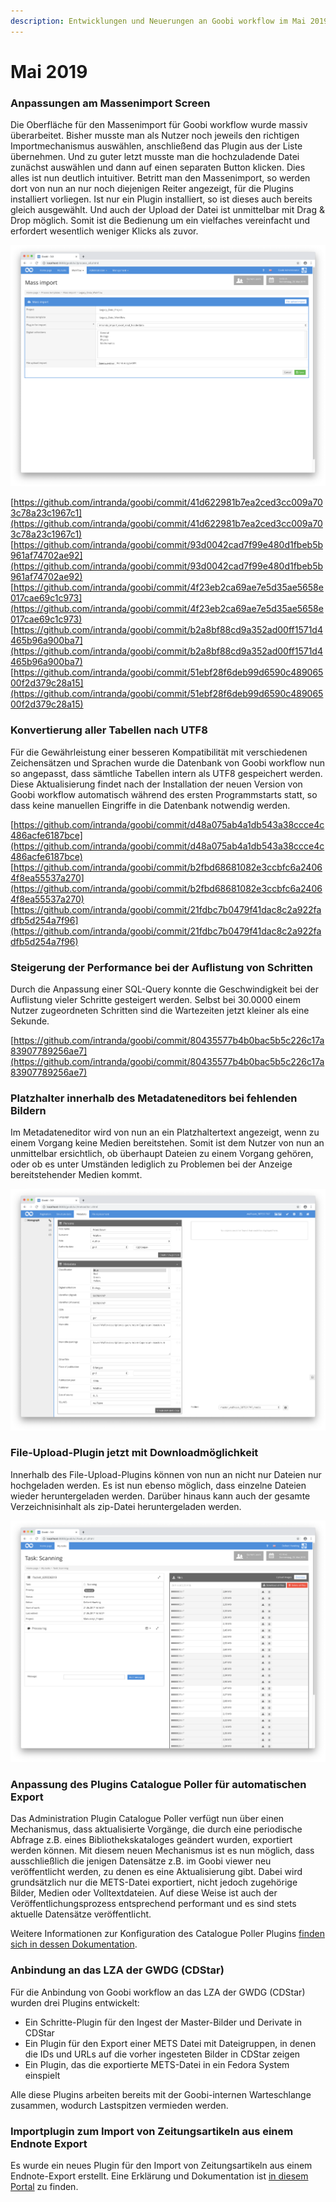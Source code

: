 ```yaml
---
description: Entwicklungen und Neuerungen an Goobi workflow im Mai 2019
---
```


# Mai 2019

### Anpassungen am Massenimport Screen

Die Oberfläche für den Massenimport für Goobi workflow wurde massiv überarbeitet. Bisher musste man als Nutzer noch jeweils den richtigen Importmechanismus auswählen, anschließend das Plugin aus der Liste übernehmen. Und zu guter letzt musste man die hochzuladende Datei zunächst auswählen und dann auf einen separaten Button klicken. Dies alles ist nun deutlich intuitiver. Betritt man den Massenimport, so werden dort von nun an nur noch diejenigen Reiter angezeigt, für die Plugins installiert vorliegen. Ist nur ein Plugin installiert, so ist dieses auch bereits gleich ausgewählt. Und auch der Upload der Datei ist unmittelbar mit Drag & Drop möglich. Somit ist die Bedienung um ein vielfaches vereinfacht und erfordert wesentlich weniger Klicks als zuvor.

![&#xDC;berarbeiteter Dialog f&#xFC;r den Massenimport](../.gitbook/assets/1905_massimport1.png)

[https://github.com/intranda/goobi/commit/41d622981b7ea2ced3cc009a703c78a23c1967c1](https://github.com/intranda/goobi/commit/41d622981b7ea2ced3cc009a703c78a23c1967c1)  
 [https://github.com/intranda/goobi/commit/93d0042cad7f99e480d1fbeb5b961af74702ae92](https://github.com/intranda/goobi/commit/93d0042cad7f99e480d1fbeb5b961af74702ae92)  
 [https://github.com/intranda/goobi/commit/4f23eb2ca69ae7e5d35ae5658e017cae69c1c973](https://github.com/intranda/goobi/commit/4f23eb2ca69ae7e5d35ae5658e017cae69c1c973)  
 [https://github.com/intranda/goobi/commit/b2a8bf88cd9a352ad00ff1571d4465b96a900ba7](https://github.com/intranda/goobi/commit/b2a8bf88cd9a352ad00ff1571d4465b96a900ba7)  
 [https://github.com/intranda/goobi/commit/51ebf28f6deb99d6590c48906500f2d379c28a15](https://github.com/intranda/goobi/commit/51ebf28f6deb99d6590c48906500f2d379c28a15)

### Konvertierung aller Tabellen nach UTF8

Für die Gewährleistung einer besseren Kompatibilität mit verschiedenen Zeichensätzen und Sprachen wurde die Datenbank von Goobi workflow nun so angepasst, dass sämtliche Tabellen intern als UTF8 gespeichert werden. Diese Aktualisierung findet nach der Installation der neuen Version von Goobi workflow automatisch während des ersten Programmstarts statt, so dass keine manuellen Eingriffe in die Datenbank notwendig werden.

[https://github.com/intranda/goobi/commit/d48a075ab4a1db543a38ccce4c486acfe6187bce](https://github.com/intranda/goobi/commit/d48a075ab4a1db543a38ccce4c486acfe6187bce)  
 [https://github.com/intranda/goobi/commit/b2fbd68681082e3ccbfc6a24064f8ea55537a270](https://github.com/intranda/goobi/commit/b2fbd68681082e3ccbfc6a24064f8ea55537a270)  
 [https://github.com/intranda/goobi/commit/21fdbc7b0479f41dac8c2a922fadfb5d254a7f96](https://github.com/intranda/goobi/commit/21fdbc7b0479f41dac8c2a922fadfb5d254a7f96)

### Steigerung der Performance bei der Auflistung von Schritten

Durch die Anpassung einer SQL-Query konnte die Geschwindigkeit bei der Auflistung vieler Schritte gesteigert werden. Selbst bei 30.0000 einem Nutzer zugeordneten Schritten sind die Wartezeiten jetzt kleiner als eine Sekunde.

[https://github.com/intranda/goobi/commit/80435577b4b0bac5b5c226c17a83907789256ae7](https://github.com/intranda/goobi/commit/80435577b4b0bac5b5c226c17a83907789256ae7)

### Platzhalter innerhalb des Metadateneditors bei fehlenden Bildern

Im Metadateneditor wird von nun an ein Platzhaltertext angezeigt, wenn zu einem Vorgang keine Medien bereitstehen. Somit ist dem Nutzer von nun an unmittelbar ersichtlich, ob überhaupt Dateien zu einem Vorgang gehören, oder ob es unter Umständen lediglich zu Problemen bei der Anzeige bereitstehender Medien kommt.

![Anzeige eines Platzhaltes bei fehlenden Bildern](../.gitbook/assets/1905_metsnoimage.png)

### File-Upload-Plugin jetzt mit Downloadmöglichkeit

Innerhalb des File-Upload-Plugins können von nun an nicht nur Dateien nur hochgeladen werden. Es ist nun ebenso möglich, dass einzelne Dateien wieder heruntergeladen werden. Darüber hinaus kann auch der gesamte Verzeichnisinhalt als zip-Datei heruntergeladen werden.

![Download einzelner oder aller Dateien aus dem File-Upload-Plugin](../.gitbook/assets/1905_fileupdownload.png)

### Anpassung des Plugins Catalogue Poller für automatischen Export

Das Administration Plugin Catalogue Poller verfügt nun über einen Mechanismus, dass aktualisierte Vorgänge, die durch eine periodische Abfrage z.B. eines Bibliothekskataloges geändert wurden, exportiert werden können. Mit diesem neuen Mechanismus ist es nun möglich, dass ausschließlich die jenigen Datensätze z.B. im Goobi viewer neu veröffentlicht werden, zu denen es eine Aktualisierung gibt. Dabei wird grundsätzlich nur die METS-Datei exportiert, nicht jedoch zugehörige Bilder, Medien oder Volltextdateien. Auf diese Weise ist auch der Veröffentlichungsprozess entsprechend performant und es sind stets aktuelle Datensätze veröffentlicht.

Weitere Informationen zur Konfiguration des Catalogue Poller Plugins [finden sich in dessen Dokumentation](https://docs.intranda.com/goobi-workflow-plugins-de/administration-plugins/catalogue-poller).

### Anbindung an das LZA der GWDG \(CDStar\)

Für die Anbindung von Goobi workflow an das LZA der GWDG \(CDStar\) wurden drei Plugins entwickelt:

* Ein Schritte-Plugin für den Ingest der Master-Bilder und Derivate in CDStar
* Ein Plugin für den Export einer METS Datei mit Dateigruppen, in denen die IDs und URLs auf die vorher ingesteten Bilder in CDStar zeigen
* Ein Plugin, das die exportierte METS-Datei in ein Fedora System einspielt

Alle diese Plugins arbeiten bereits mit der Goobi-internen Warteschlange zusammen, wodurch Lastspitzen vermieden werden.

### Importplugin zum Import von Zeitungsartikeln aus einem Endnote Export

Es wurde ein neues Plugin für den Import von Zeitungsartikeln aus einem Endnote-Export erstellt. Eine Erklärung und Dokumentation ist [in diesem Portal](https://docs.intranda.com/goobi-workflow-plugins-de/import-plugins/import-fuer-zeitschriftenartikel-aus-einem-endnote-export) zu finden.  


